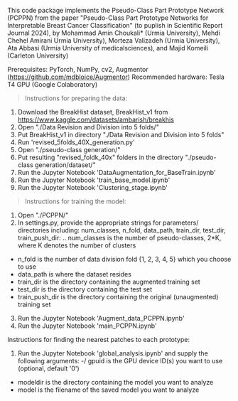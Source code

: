 
This code package implements the Pseudo-Class Part Prototype Network (PCPPN) from the paper "Pseudo-Class Part Prototype Networks for Interpretable Breast Cancer Classification"
(to puplish in Scientific Report Journal 2024), by Mohammad Amin Choukali* (Urmia University), Mehdi Chehel Amirani Urmia University),
Morteza Valizadeh (Urmia University), Ata Abbasi (Urmia University of medicalsciences), and Majid Komeili (Carleton University)

Prerequisites: PyTorch, NumPy, cv2, Augmentor (https://github.com/mdbloice/Augmentor)
Recommended hardware: Tesla T4 GPU (Google Colaboratory)

> Instructions for preparing the data:
1. Download the BreakHist dataset, BreakHist_v1 from https://www.kaggle.com/datasets/ambarish/breakhis
2. Open "./Data Revision and Division into 5 folds/"
3. Put BreakHist_v1 in directory "./Data Revision and Division into 5 folds"
4. Run 'revised_5folds_40X_generation.py'
5. Open "./pseudo-class generation/"
6. Put resulting "revised_foldk_40x" folders in the directory "./pseudo-class generation/dataset/"
7. Run the Jupyter Notebook 'DataAugmentation_for_BaseTrain.ipynb'
8. Run the Jupyter Notebook 'train_base_model.ipynb'
9. Run the Jupyter Notebook 'Clustering_stage.ipynb'

> Instructions for training the model:
1. Open "./PCPPN/"
2. In settings.py, provide the appropriate strings for parameters/ directories including:
num_classes, n_fold, data_path, train_dir, test_dir, train_push_dir:
.. num_classes is the number of pseudo-classes, 2*K, where K denotes the number of clusters
  - n_fold is the number of data division fold {1, 2, 3, 4, 5} which you choose to use  
  - data_path is where the dataset resides
  - train_dir is the directory containing the augmented training set
  - test_dir is the directory containing the test set
  - train_push_dir is the directory containing the original (unaugmented) training set
3. Run the Jupyter Notebook 'Augment_data_PCPPN.ipynb'
4. Run the Jupyter Notebook 'main_PCPPN.ipynb'

Instructions for finding the nearest patches to each prototype:
1. Run the Jupyter Notebook 'global_analysis.ipynb' and supply the following arguments:
-/ gpuid is the GPU device ID(s) you want to use (optional, default '0')
  - modeldir is the directory containing the model you want to analyze
  - model is the filename of the saved model you want to analyze

